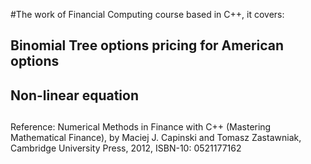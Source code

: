
#The work of Financial Computing course based in C++, it covers: 
## Binomial Tree options pricing for American options
## Non-linear equation
##  

Reference: Numerical Methods in Finance with C++ (Mastering Mathematical Finance), by Maciej J. Capinski and Tomasz Zastawniak, Cambridge University Press, 2012, ISBN-10: 0521177162
